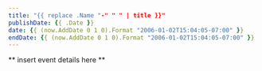 ```yaml
---
title: "{{ replace .Name "-" " " | title }}"
publishDate: {{ .Date }}
date: {{ (now.AddDate 0 1 0).Format "2006-01-02T15:04:05-07:00" }}
endDate: {{ (now.AddDate 0 1 0).Format "2006-01-02T15:04:05-07:00" }}
---
```


** insert event details here **
